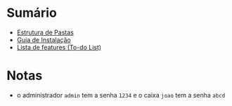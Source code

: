 # Sumário

- [Estrutura de Pastas](folder_structure.md)
- [Guia de Instalação](installation_guide.md)
- [Lista de features (To-do List)](todo_list.md)

# Notas

- o administrador `admin` tem a senha `1234` e o caixa `joao` tem a senha `abcd`
